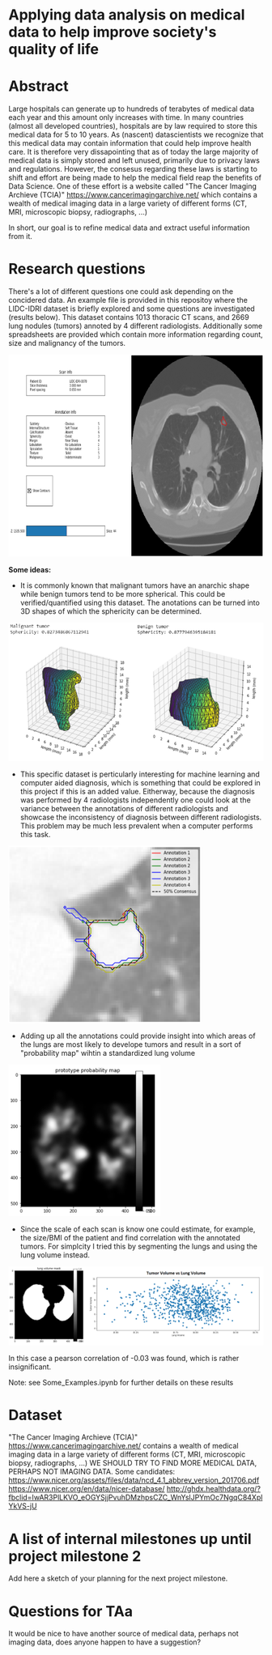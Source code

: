 # Applying data analysis on medical data to help improve society's quality of life

# Abstract
Large hospitals can generate up to hundreds of terabytes of medical data each year and this amount only increases with time.
In many countries (almost all developed countries), hospitals are by law required to store this medical data for 5 to 10 years.
As (nascent) datascientists we recognize that this medical data may contain information that could help improve health care.
It is therefore very dissapointing that as of today the large majority of medical data is simply stored and left unused, primarily due to privacy laws and regulations.
However, the consesus regarding these laws is starting to shift and effort are being made to help the medical field reap the benefits of Data Science. One of these effort is a website called "The Cancer Imaging Archieve (TCIA)" https://www.cancerimagingarchive.net/
which contains a wealth of medical imaging data in a large variety of different forms (CT, MRI, microscopic biopsy, radiographs, ...)

In short, our goal is to refine medical data and extract useful information from it.

# Research questions
There's a lot of different questions one could ask depending on the concidered data.
An example file is provided in this repositoy where the LIDC-IDRI dataset is briefly explored and some questions are investigated (results below). This dataset contains 1013 thoracic CT scans, and 2669 lung nodules (tumors) annoted by 4 different radiologists. Additionally some spreadsheets are provided which contain more information regarding count, size and malignancy of the tumors.

<img src="https://github.com/Senneschal/Data_Science_Alliance/blob/master/ctscan.png" alt="alt text" width="800" height="400">


**Some ideas:**

* It is commonly known that malignant tumors have an anarchic shape while benign tumors tend to be more spherical. This could be verified/quantified using this dataset. The anotations can be turned into 3D shapes of which the sphericity can be determined.

![alt text](https://github.com/Senneschal/Data_Science_Alliance/blob/master/Sphericity.png)

* This specific dataset is perticularly interesting for machine learning and computer aided diagnosis, which is something that could be explored in this project if this is an added value. Eitherway, because the diagnosis was performed by 4 radiologists independently one could look at the variance between the annotations of different radiologists and showcase the inconsistency of diagnosis between different radiologists. This problem may be much less prevalent when a computer performs this task.

<img src="https://github.com/Senneschal/Data_Science_Alliance/blob/master/annotations.png" alt="alt text" width="380" height="350">

* Adding up all the annotations could provide insight into which areas of the lungs are most likely to develope tumors and result in a sort of "probability map" wihtin a standardized lung volume

<img src="https://github.com/Senneschal/Data_Science_Alliance/blob/master/prob_map.png" alt="alt text" width="300" height="300">


* Since the scale of each scan is know one could estimate, for example, the size/BMI of the patient and find correlation with the annotated tumors. For simplcity I tried this by segmenting the lungs and using the lung volume instead.

![alt text](https://github.com/Senneschal/Data_Science_Alliance/blob/master/corr.png)

In this case a pearson correlation of -0.03 was found, which is rather insignificant.

Note: see Some_Examples.ipynb for further details on these results


# Dataset
"The Cancer Imaging Archieve (TCIA)" https://www.cancerimagingarchive.net/ contains a wealth of medical imaging data in a large variety of different forms (CT, MRI, microscopic biopsy, radiographs, ...)
WE SHOULD TRY TO FIND MORE MEDICAL DATA, PERHAPS NOT IMAGING DATA.
Some candidates:
https://www.nicer.org/assets/files/data/ncd_4.1_abbrev_version_201706.pdf
https://www.nicer.org/en/data/nicer-database/
http://ghdx.healthdata.org/?fbclid=IwAR3PlLKVO_eOGYSjjPvuhDMzhpsCZC_WnYslJPYmOc7NgqC84XplYkVS-jU

# A list of internal milestones up until project milestone 2
Add here a sketch of your planning for the next project milestone.

# Questions for TAa
It would be nice to have another source of medical data, perhaps not imaging data, does anyone happen to have a suggestion?
